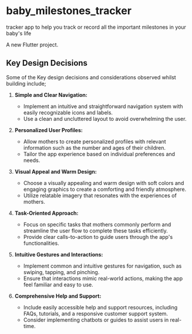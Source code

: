
# baby_milestones_tracker
tracker app to help you track or record all the important milestones in your baby's life

A new Flutter project.

## Key Design Decisions

Some of the Key design decisions and considerations observed whilst building include;

1. **Simple and Clear Navigation:**
   - Implement an intuitive and straightforward navigation system with easily recognizable icons and labels.
   - Use a clean and uncluttered layout to avoid overwhelming the user.

2. **Personalized User Profiles:**
   - Allow mothers to create personalized profiles with relevant information such as the number and ages of their children.
   - Tailor the app experience based on individual preferences and needs.

3. **Visual Appeal and Warm Design:**
   - Choose a visually appealing and warm design with soft colors and engaging graphics to create a comforting and friendly atmosphere.
   - Utilize relatable imagery that resonates with the experiences of mothers.

4. **Task-Oriented Approach:**
   - Focus on specific tasks that mothers commonly perform and streamline the user flow to complete these tasks efficiently.
   - Provide clear calls-to-action to guide users through the app's functionalities.

5. **Intuitive Gestures and Interactions:**
   - Implement common and intuitive gestures for navigation, such as swiping, tapping, and pinching.
   - Ensure that interactions mimic real-world actions, making the app feel familiar and easy to use.

6. **Comprehensive Help and Support:**
    - Include easily accessible help and support resources, including FAQs, tutorials, and a responsive customer support system.
    - Consider implementing chatbots or guides to assist users in real-time.


